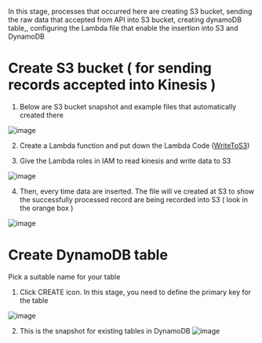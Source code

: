 In this stage, processes that occurred here are creating S3 bucket, sending the raw data that accepted from API into S3 bucket, creating dynamoDB table,, configuring the Lambda file that enable the insertion into S3 and DynamoDB

# Create S3 bucket ( for sending records accepted into Kinesis )

1. Below are S3 bucket snapshot and example files that automatically created there

![image](https://user-images.githubusercontent.com/48470854/129829126-91332d4e-e810-491c-9585-ac08a7a5499c.png)

2. Create a Lambda function and put down the Lambda Code ([WriteToS3](https://github.com/Syahirahaar/MyDataEngineeringProject/blob/main/Stream%20Processing/processing%20%26%20storage/stream-to-s3.py))

3. Give the Lambda roles in IAM to read kinesis and write data to S3

![image](https://user-images.githubusercontent.com/48470854/129829661-1e72c01c-314a-4bff-813d-1b30d177133f.png)

4. Then, every time data are inserted. The file will ve created at S3 to show the successfully processed record are being recorded into S3 ( look in the orange box )

![image](https://user-images.githubusercontent.com/48470854/129829126-91332d4e-e810-491c-9585-ac08a7a5499c.png)


# Create DynamoDB table

Pick a suitable name for your table

1. Click CREATE icon. In this stage, you need to define the primary key for the table

![image](https://user-images.githubusercontent.com/48470854/129895403-642de866-fe11-4a39-a2e7-e5310d45e208.png)

2. This is the snapshot for existing tables in DynamoDB 
![image](https://user-images.githubusercontent.com/48470854/129895528-3e975772-d5c8-4077-8fa3-547cf6ce882c.png)




